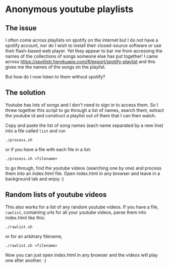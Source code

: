 # Anonymous youtube playlists

## The issue
I often come across playlists on spotify on the internet but I do not have a spotify account, nor do I wish to install their closed-source software or use their flash-based web player. Yet they appear to bar me from accessing the names of the collections of songs someone else has put together! I came across https://spotlistr.herokuapp.com/#/export/spotify-playlist and this gives me the names of the songs on the playlist.

But how do I now listen to them without spotify?

## The solution
Youtube has lots of songs and I don't need to sign in to access them. So I threw together this script to go through a list of names, search them, extract the youtube id and construct a playlist out of them that I can then watch.

Copy and paste the list of song names (each name separated by a new line) into a file called `list` and run

```
./process.sh
```

or if you have a file with each file in a list:

```
./process.sh <filename>
```

to go through, find the youtube videos (searching one by one) and process them into an index.html file. Open index.html in any browser and leave in a background tab and enjoy :)

## Random lists of youtube videos
This also works for a list of any random youtube videos. If you have a file, `rawlist`, containing urls for all your youtube videos, parse them into index.html like this:

```
./rawlist.sh
```

or for an arbitrary filename,

```
./rawlist.sh <filename>
```

Now you can just open index.html in any browser and the videos will play one after another. :)
